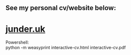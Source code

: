 ## See my personal cv/website below:
# [junder.uk](https://junder.uk)  
  
Powershell:  
python -m weasyprint interactive-cv.html interactive-cv.pdf  